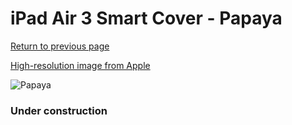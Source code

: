 # iPad Air 3 Smart Cover - Papaya

[Return to previous page](/ipad_pro105)

[High-resolution image from Apple](https://store.storeimages.cdn-apple.com/8756/as-images.apple.com/is/MVQ52?wid=4500&hei=4500&fmt=png)

<div style="width: 384px"><img src="/everypreview/MVQ52.png" alt="Papaya"></div>

### Under construction
